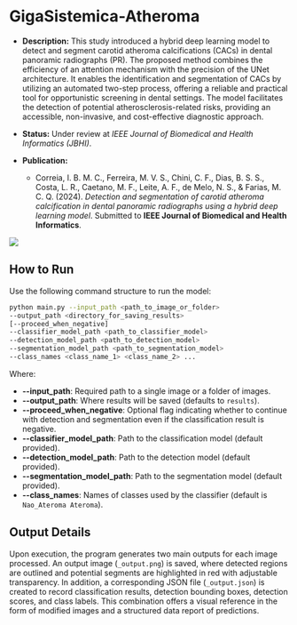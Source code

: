 # GigaSistemica-Atheroma

- **Description:** This study introduced a hybrid deep learning model to detect and segment carotid atheroma calcifications (CACs) in dental panoramic radiographs (PR). The proposed method combines the efficiency of an attention mechanism with the precision of the UNet architecture. It enables the identification and segmentation of CACs by utilizing an automated two-step process, offering a reliable and practical tool for opportunistic screening in dental settings. The model facilitates the detection of potential atherosclerosis-related risks, providing an accessible, non-invasive, and cost-effective diagnostic approach.

- **Status:** Under review at *IEEE Journal of Biomedical and Health Informatics (JBHI)*.
- **Publication:**
  - Correia, I. B. M. C., Ferreira, M. V. S., Chini, C. F., Dias, B. S. S., Costa, L. R., Caetano, M. F., Leite, A. F., de Melo, N. S., & Farias, M. C. Q. (2024). *Detection and segmentation of carotid atheroma calcification in dental panoramic radiographs using a hybrid deep learning model*. Submitted to **IEEE Journal of Biomedical and Health Informatics**.

![](https://i.imghippo.com/files/hr1992jZI.png)

## How to Run

Use the following command structure to run the model:

```sh
python main.py --input_path <path_to_image_or_folder>
--output_path <directory_for_saving_results>
[--proceed_when_negative]
--classifier_model_path <path_to_classifier_model>
--detection_model_path <path_to_detection_model>
--segmentation_model_path <path_to_segmentation_model>
--class_names <class_name_1> <class_name_2> ...
```

Where:
- **--input_path**: Required path to a single image or a folder of images.  
- **--output_path**: Where results will be saved (defaults to `results`).  
- **--proceed_when_negative**: Optional flag indicating whether to continue with detection and segmentation even if the classification result is negative.  
- **--classifier_model_path**: Path to the classification model (default provided).  
- **--detection_model_path**: Path to the detection model (default provided).  
- **--segmentation_model_path**: Path to the segmentation model (default provided).  
- **--class_names**: Names of classes used by the classifier (default is `Nao_Ateroma Ateroma`).


## Output Details

Upon execution, the program generates two main outputs for each image processed. An output image (`_output.png`) is saved, where detected regions are outlined and potential segments are highlighted in red with adjustable transparency. In addition, a corresponding JSON file (`_output.json`) is created to record classification results, detection bounding boxes, detection scores, and class labels. This combination offers a visual reference in the form of modified images and a structured data report of predictions. 